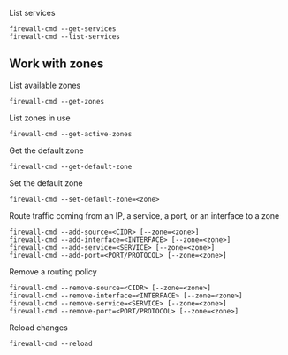 List services

```
firewall-cmd --get-services
firewall-cmd --list-services
```

## Work with zones

List available zones

`firewall-cmd --get-zones`

List zones in use

`firewall-cmd --get-active-zones`

Get the default zone

`firewall-cmd --get-default-zone`

Set the default zone

`firewall-cmd --set-default-zone=<zone>`

Route traffic coming from an IP, a service, a port, or an interface to a zone

```
firewall-cmd --add-source=<CIDR> [--zone=<zone>]
firewall-cmd --add-interface=<INTERFACE> [--zone=<zone>]
firewall-cmd --add-service=<SERVICE> [--zone=<zone>]
firewall-cmd --add-port=<PORT/PROTOCOL> [--zone=<zone>]
```

Remove a routing policy

```
firewall-cmd --remove-source=<CIDR> [--zone=<zone>]
firewall-cmd --remove-interface=<INTERFACE> [--zone=<zone>]
firewall-cmd --remove-service=<SERVICE> [--zone=<zone>]
firewall-cmd --remove-port=<PORT/PROTOCOL> [--zone=<zone>]
```

Reload changes

`firewall-cmd --reload`

